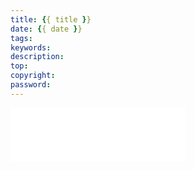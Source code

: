 ```yaml
---
title: {{ title }}
date: {{ date }}
tags:
keywords:
description:
top: 
copyright:
password: 
---
```




<div id="music163player">
    <iframe frameborder="no" border="0" marginwidth="0" marginheight="0" width=280 height=86 src="//music.163.com/outchain/player?type=2&id=38358214&auto=0&height=66">
    </iframe>
</div>
